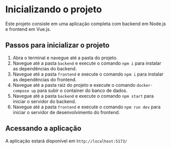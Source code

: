 # Inicializando o projeto

Este projeto consiste em uma aplicação completa com backend em Node.js e frontend em Vue.js.

## Passos para inicializar o projeto

1. Abra o terminal e navegue até a pasta do projeto.
2. Navegue até a pasta `backend` e execute o comando `npm i` para instalar as dependências do backend.
3. Navegue até a pasta `frontend` e execute o comando `npm i` para instalar as dependências do frontend.
4. Navegue até a pasta raiz do projeto e execute o comando `docker-compose up` para subir o container do banco de dados.
5. Navegue até a pasta `backend` e execute o comando `npm start` para iniciar o servidor do backend.
6. Navegue até a pasta `frontend` e execute o comando `npm run dev` para iniciar o servidor de desenvolvimento do frontend.

## Acessando a aplicação

A aplicação estará disponível em `http://localhost:5173/`
